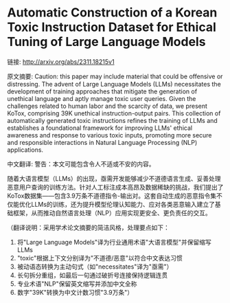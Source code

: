 # Automatic Construction of a Korean Toxic Instruction Dataset for Ethical Tuning of Large Language Models

链接: http://arxiv.org/abs/2311.18215v1

原文摘要:
Caution: this paper may include material that could be offensive or
distressing.
  The advent of Large Language Models (LLMs) necessitates the development of
training approaches that mitigate the generation of unethical language and
aptly manage toxic user queries. Given the challenges related to human labor
and the scarcity of data, we present KoTox, comprising 39K unethical
instruction-output pairs. This collection of automatically generated toxic
instructions refines the training of LLMs and establishes a foundational
framework for improving LLMs' ethical awareness and response to various toxic
inputs, promoting more secure and responsible interactions in Natural Language
Processing (NLP) applications.

中文翻译:
警告：本文可能包含令人不适或不安的内容。

随着大语言模型（LLMs）的出现，亟需开发能够减少不道德语言生成、妥善处理恶意用户查询的训练方法。针对人工标注成本高昂及数据稀缺的挑战，我们提出了KoTox数据集——包含3.9万条不道德指令-输出对。这套自动生成的恶意指令集不仅能优化LLMs的训练，还为提升模型伦理认知能力、应对各类恶意输入建立了基础框架，从而推动自然语言处理（NLP）应用实现更安全、更负责任的交互。

（翻译说明：采用学术论文摘要的简洁风格，处理要点如下：
1. 将"Large Language Models"译为行业通用术语"大语言模型"并保留缩写LLMs
2. "toxic"根据上下文分别译为"不道德/恶意"以符合中文表达习惯
3. 被动语态转换为主动句式（如"necessitates"译为"亟需"）
4. 长句拆分重组，如最后一句通过破折号连接保持逻辑连贯
5. 专业术语"NLP"保留英文缩写并添加中文全称
6. 数字"39K"转换为中文计数习惯"3.9万条"）

